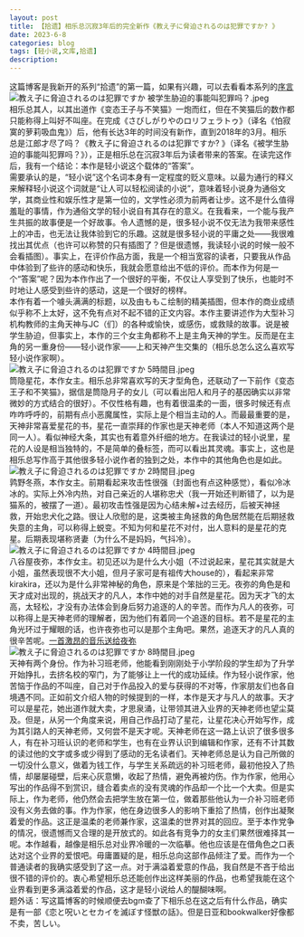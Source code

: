 ```yaml
---
layout: post
title: 【拾遗】相乐总沉寂3年后的完全新作《教え子に脅迫されるのは犯罪ですか? 》
date: 2023-6-8
categories: blog
tags: [轻小说,文库,拾遗]
description: 
---
```

这篇博客是我新开的系列“拾遗”的第一篇，如果有兴趣，可以去看看本系列的<a href="https://sekkirin.site/blog/2023/06/07/5/">序言</a><br>
![教え子に脅迫されるのは犯罪ですか 被学生胁迫的事能叫犯罪吗？.jpeg](https://p.inari.site/usr/602/648094ee97d3b.jpeg)<br>
相乐总其人，以其出道作《变态王子与不笑猫》一炮而红，但在不笑猫后的数作都只能称得上叫好不叫座。在完成《さびしがりやのロリフェラトゥ》（译名《怕寂寞的萝莉吸血鬼》）后，他有长达3年的时间没有新作，直到2018年的3月。相乐总是江郎才尽了吗？《教え子に脅迫されるのは犯罪ですか? 》（译名《被学生胁迫的事能叫犯罪吗？》），正是相乐总在沉寂3年后为读者带来的答案。在读完这作后，我有一个结论：本作是轻小说这个载体的“答案”。<br>
需要承认的是，“轻小说”这个名词本身有一定程度的贬义意味。以最为通行的释义来解释轻小说这个词就是“让人可以轻松阅读的小说”，意味着轻小说身为通俗文学，其商业性和娱乐性才是第一位的，文学性必须为前两者让步。这不是什么值得羞耻的事情，作为通俗文学的轻小说自有其存在的意义。在我看来，一个能与我产生共振的故事便是一个好故事。令人遗憾的是，很多轻小说不仅无法为我带来感性上的冲击，也无法让我体验到它的乐趣。这就是很多轻小说的平庸之处——我很难找出其优点（也许可以称赞的只有插图了？但是很遗憾，我读轻小说的时候一般不会看插图）。事实上，在评价作品方面，我是一个相当宽容的读者，只要我从作品中体验到了些许的感动和快乐，我就会愿意给出不低的评价。而本作为何是一个“答案”呢？因为本作作出了一个很好的平衡，不仅让人享受到了快乐，也能时不时地让人感受到些许的感动，这是一个很好的榜样。<br>
本作有着一个噱头满满的标题，以及由ももこ绘制的精美插图，但本作的商业成绩似乎称不上太好，这不免有点对不起不错的正文内容。本作主要讲述作为大型补习机构教师的主角天神与JC（们）的各种或愉快，或感伤，或救赎的故事。说是被学生胁迫，但事实上，本作的三个女主角都称不上是主角天神的学生。反而是在主角的另一重身份——轻小说作家——上和天神产生交集的（相乐总怎么这么喜欢写轻小说作家啊）。<br>
![教え子に脅迫されるのは犯罪ですか 5時間目.jpeg](https://p.inari.site/usr/602/6480ad5e76a4c.jpeg)<br>
筒隐星花，本作女主。相乐总非常喜欢写的天才型角色，还联动了一下前作《变态王子和不笑猫》，据信是筒隐月子的女儿（可以看出阳人和月子的基因确实以非常微妙的方式结合的很好）。不仅性格有趣，也有着很温柔的一面，很多时候还有点咋咋呼呼的，前期有点小恶魔属性，实际上是个相当主动的人。而最最重要的是，天神非常喜爱星花的书，星花一直崇拜的作家也是天神老师（本人不知道这两个是同一人）。看似神经大条，其实也有着意外纤细的地方。在我读过的轻小说里，星花的人设是相当独特的，不是简单的叠标签，而可以看出其灵魂。事实上，这也是相乐总写作高于其他很多轻小说作者的独到之处，本作中的其他角色也是如此。<br>
![教え子に脅迫されるのは犯罪ですか 2時間目.jpeg](https://p.inari.site/usr/602/6480ad5f4a488.jpeg)<br>
鹑野冬燕，本作女主。前期看起来攻击性很强（封面也有点这种感觉），看似冷冰冰的。实际上外冷内热，对自己亲近的人堪称忠犬（我一开始还判断错了，以为是猫系的，被摆了一道）。最初攻击性强是因为心结未解+过去经历，后被天神拯救，开始忠犬化之路。很让人欣慰的是，这类被主角拯救的角色居然能在后期拯救失意的主角，可以称得上蜕变。不知为何和星花不对付，出人意料的是星花的克星。后期表现堪称贤妻（为什么不是妈妈，气抖冷）。<br>
![教え子に脅迫されるのは犯罪ですか 4時間目.jpeg](https://p.inari.site/usr/602/6480ad5dbb498.jpeg)<br>
八谷屋夜弥，本作女主。初见还以为是什么大小姐（不过说起来，星花其实就是大小姐，虽然表现很不大小姐，但月子家可是有祖传大house的），看起来非常kirakira，还以为是什么非常神秘的角色，原来是个笨拙的三无。夜弥的角色是和天才成对出现的，挑战天才的凡人，本作中她的对手自然是星花。因为天才飞的太高，太轻松，才没有办法体会到身后努力追逐的人的辛苦。而作为凡人的夜弥，可以称得上是天神老师的理解者，因为他们有着同一个追逐的目标。若不是星花的主角光环过于耀眼的话，也许夜弥也可以是那个主角吧。果然，追逐天才的凡人真的很辛苦呢。<a href="https://www.bilibili.com/video/BV1yL41117Hn/?spm_id_from=333.999.0.0&vd_source=5d1756f55e07e2f83b296def7931cecc">一首激昂的音乐送给夜弥</a><br>
![教え子に脅迫されるのは犯罪ですか 8時間目.jpeg](https://p.inari.site/usr/602/6480ad5ec854f.jpeg)<br>
天神有两个身份。作为补习班老师，他能看到刚刚处于小学阶段的学生却为了升学开始挣扎，去挤名校的窄门，为了能够让上一代的成功延续。作为轻小说作家，他苦恼于作品的不叫座，自己对于作品投入的爱与获得的不对等，作家朋友们也各自境遇不同。正如前文介绍人物的时候提到的一样，本作是天才与凡人的故事。天才可以是星花，她出道作就大卖，才思泉涌，让带领其进入业界的天神老师也望尘莫及。但是，从另一个角度来说，用自己作品打动了星花，让星花决心开始写作，成为其引路人的天神老师，又何尝不是天才呢。天神老师在这一路上认识了很多很多人，有在补习班认识的老师和学生，也有在业界认识到编辑和作家，还有不计其数的读过他的文字或多或少得到了感动的无名读者们。天神老师总是认为自己所做的一切没什么意义，做着为钱工作，与学生关系疏远的补习班老师，最初他投入了热情，却屡屡碰壁，后来心灰意懒，收起了热情，避免再被灼伤。作为作家，他用心写出的作品得不到赏识，缝合着卖点的没有灵魂的作品却一个比一个大卖。但是实际上，作为老师，他仍然会去把学生放在第一位，做着那些他认为一介补习班老师没有义务去做的事。作为作家，他在身边很多人的影响下重拾了热情，创作出凝聚着爱的作品。这正是温柔的老师兼作家，这温柔的世界对其的回应。至于本作党争的情况，很遗憾而又合理的是开放式的。如此各有竞争力的女主们果然很难择其一呢。本作越看，越像是相乐总对业界冷暖的一次临摹。他也应该是在借角色之口表达对这个业界的爱恨吧。毋庸置疑的是，相乐总向这部作品倾注了爱。而作为一个普通读者的我确实感受到了这一点。对于满溢着爱意的作品，我自然是不吝于给出很不错的评价的。衷心希望相乐总还能创作出这样美丽的作品，也希望我能在这个业界看到更多满溢着爱的作品，这才是轻小说给人的醍醐味啊。<br>
题外话：写这篇博客的时候顺便去bgm查了下相乐总在这之后有什么作品，确实是有一部《恋と呪いとセカイを滅ぼす怪獣の話》。但是日亚和bookwalker好像都不卖，苦しい。<br>













